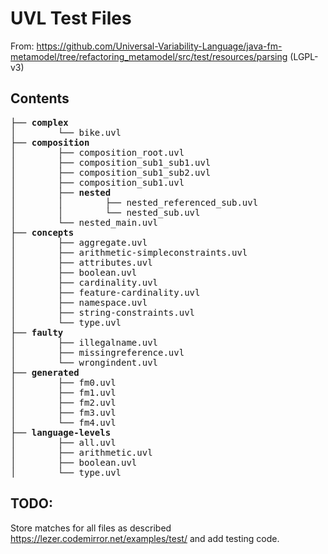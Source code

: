 # UVL Test Files

From: https://github.com/Universal-Variability-Language/java-fm-metamodel/tree/refactoring_metamodel/src/test/resources/parsing (LGPL-v3)

## Contents
<pre>
├── <b>complex</b>
│        └── bike.uvl
├── <b>composition</b>
│        ├── composition_root.uvl
│        ├── composition_sub1_sub1.uvl
│        ├── composition_sub1_sub2.uvl
│        ├── composition_sub1.uvl
│        ├── <b>nested</b>
│        │        ├── nested_referenced_sub.uvl
│        │        └── nested_sub.uvl
│        └── nested_main.uvl
├── <b>concepts</b>
│        ├── aggregate.uvl
│        ├── arithmetic-simpleconstraints.uvl
│        ├── attributes.uvl
│        ├── boolean.uvl
│        ├── cardinality.uvl
│        ├── feature-cardinality.uvl
│        ├── namespace.uvl
│        ├── string-constraints.uvl
│        └── type.uvl
├── <b>faulty</b>
│        ├── illegalname.uvl
│        ├── missingreference.uvl
│        └── wrongindent.uvl
├── <b>generated</b>
│        ├── fm0.uvl
│        ├── fm1.uvl
│        ├── fm2.uvl
│        ├── fm3.uvl
│        └── fm4.uvl
├── <b>language-levels</b>
│        ├── all.uvl
│        ├── arithmetic.uvl
│        ├── boolean.uvl
│        └── type.uvl
</pre>

## TODO:

Store matches for all files as described https://lezer.codemirror.net/examples/test/ and add testing code.